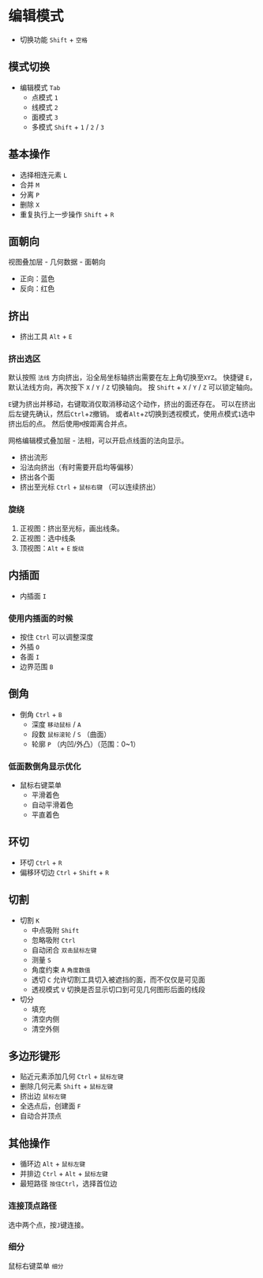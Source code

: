 # 编辑模式

- 切换功能 `Shift` + `空格`

## 模式切换

- 编辑模式 `Tab`
  - 点模式 `1`
  - 线模式 `2`
  - 面模式 `3`
  - 多模式 `Shift` + `1` / `2` / `3`

## 基本操作

- 选择相连元素 `L`
- 合并 `M`
- 分离 `P`
- 删除 `X`
- 重复执行上一步操作 `Shift` + `R`

## 面朝向

视图叠加层 - 几何数据 - 面朝向

- 正向：蓝色
- 反向：红色

## 挤出

- 挤出工具 `Alt` + `E`

### 挤出选区

默认按照 `法线` 方向挤出，沿全局坐标轴挤出需要在左上角切换至`XYZ`。
快捷键 `E`，默认法线方向，再次按下 `X` / `Y` / `Z` 切换轴向。
按 `Shift` + `X` / `Y` / `Z` 可以锁定轴向。

`E`键为挤出并移动，右键取消仅取消移动这个动作，挤出的面还存在。
可以在挤出后左键先确认，然后`Ctrl`+`Z`撤销。
或者`Alt`+`Z`切换到透视模式，使用点模式`1`选中挤出后的点。
然后使用`M`按距离合并点。

网格编辑模式叠加层 - 法相，可以开启点线面的法向显示。

- 挤出流形
- 沿法向挤出（有时需要开启均等偏移）
- 挤出各个面
- 挤出至光标 `Ctrl` + `鼠标右键` （可以连续挤出）

### 旋绕

1. 正视图：挤出至光标，画出线条。
2. 正视图：选中线条
3. 顶视图：`Alt` + `E` `旋绕`

## 内插面

- 内插面 `I`

### 使用内插面的时候

- 按住 `Ctrl` 可以调整深度
- 外插 `O`
- 各面 `I`
- 边界范围 `B`

## 倒角

- 倒角 `Ctrl` + `B`
  - 深度 `移动鼠标` / `A`
  - 段数 `鼠标滚轮` / `S` （曲面）
  - 轮廓 `P` （内凹/外凸）（范围：0~1）

### 低面数倒角显示优化

- 鼠标右键菜单
  - 平滑着色
  - 自动平滑着色
  - 平直着色

## 环切

- 环切 `Ctrl` + `R`
- 偏移环切边 `Ctrl` + `Shift` + `R`

## 切割

- 切割 `K`
  - 中点吸附 `Shift`
  - 忽略吸附 `Ctrl`
  - 自动闭合 `双击鼠标左键`
  - 测量 `S`
  - 角度约束 `A` `角度数值`
  - 透切 `C` 允许切割工具切入被遮挡的面，而不仅仅是可见面
  - 透视模式 `V` 切换是否显示切口到可见几何图形后面的线段
- 切分
  - 填充
  - 清空内侧
  - 清空外侧

## 多边形键形

- 贴近元素添加几何 `Ctrl` + `鼠标左键`
- 删除几何元素 `Shift` + `鼠标左键`
- 挤出边 `鼠标左键`
- 全选点后，创建面 `F`
- 自动合并顶点


## 其他操作

- 循环边 `Alt` + `鼠标左键`
- 并排边 `Ctrl` + `Alt` + `鼠标左键`
- 最短路径 `按住Ctrl`，选择首位边

### 连接顶点路径

选中两个点，按`J`键连接。

### 细分

鼠标右键菜单 `细分`
